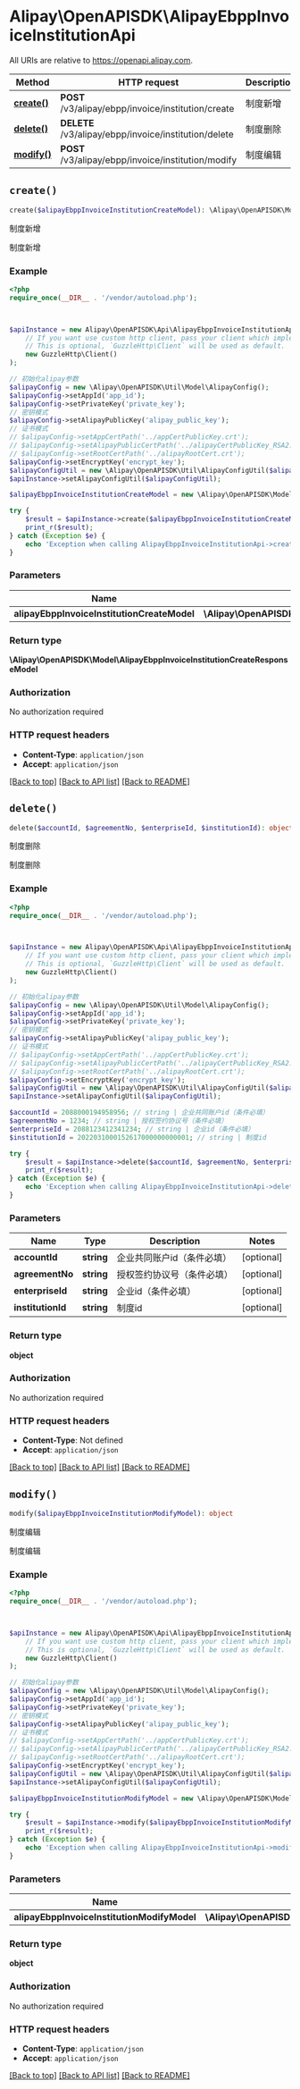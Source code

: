 # Alipay\OpenAPISDK\AlipayEbppInvoiceInstitutionApi

All URIs are relative to https://openapi.alipay.com.

Method | HTTP request | Description
------------- | ------------- | -------------
[**create()**](AlipayEbppInvoiceInstitutionApi.md#create) | **POST** /v3/alipay/ebpp/invoice/institution/create | 制度新增
[**delete()**](AlipayEbppInvoiceInstitutionApi.md#delete) | **DELETE** /v3/alipay/ebpp/invoice/institution/delete | 制度删除
[**modify()**](AlipayEbppInvoiceInstitutionApi.md#modify) | **POST** /v3/alipay/ebpp/invoice/institution/modify | 制度编辑


## `create()`

```php
create($alipayEbppInvoiceInstitutionCreateModel): \Alipay\OpenAPISDK\Model\AlipayEbppInvoiceInstitutionCreateResponseModel
```

制度新增

制度新增

### Example

```php
<?php
require_once(__DIR__ . '/vendor/autoload.php');



$apiInstance = new Alipay\OpenAPISDK\Api\AlipayEbppInvoiceInstitutionApi(
    // If you want use custom http client, pass your client which implements `GuzzleHttp\ClientInterface`.
    // This is optional, `GuzzleHttp\Client` will be used as default.
    new GuzzleHttp\Client()
);

// 初始化alipay参数
$alipayConfig = new \Alipay\OpenAPISDK\Util\Model\AlipayConfig();
$alipayConfig->setAppId('app_id');
$alipayConfig->setPrivateKey('private_key');
// 密钥模式
$alipayConfig->setAlipayPublicKey('alipay_public_key');
// 证书模式
// $alipayConfig->setAppCertPath('../appCertPublicKey.crt');
// $alipayConfig->setAlipayPublicCertPath('../alipayCertPublicKey_RSA2.crt');
// $alipayConfig->setRootCertPath('../alipayRootCert.crt');
$alipayConfig->setEncryptKey('encrypt_key');
$alipayConfigUtil = new \Alipay\OpenAPISDK\Util\AlipayConfigUtil($alipayConfig);
$apiInstance->setAlipayConfigUtil($alipayConfigUtil);

$alipayEbppInvoiceInstitutionCreateModel = new \Alipay\OpenAPISDK\Model\AlipayEbppInvoiceInstitutionCreateModel(); // \Alipay\OpenAPISDK\Model\AlipayEbppInvoiceInstitutionCreateModel

try {
    $result = $apiInstance->create($alipayEbppInvoiceInstitutionCreateModel);
    print_r($result);
} catch (Exception $e) {
    echo 'Exception when calling AlipayEbppInvoiceInstitutionApi->create: ', $e->getMessage(), PHP_EOL;
}
```

### Parameters

Name | Type | Description  | Notes
------------- | ------------- | ------------- | -------------
 **alipayEbppInvoiceInstitutionCreateModel** | **\Alipay\OpenAPISDK\Model\AlipayEbppInvoiceInstitutionCreateModel**|  | [optional]

### Return type

**\Alipay\OpenAPISDK\Model\AlipayEbppInvoiceInstitutionCreateResponseModel**

### Authorization

No authorization required

### HTTP request headers

- **Content-Type**: `application/json`
- **Accept**: `application/json`

[[Back to top]](#) [[Back to API list]](../../README.md#api-endpoints)
[[Back to README]](../../README.md)

## `delete()`

```php
delete($accountId, $agreementNo, $enterpriseId, $institutionId): object
```

制度删除

制度删除

### Example

```php
<?php
require_once(__DIR__ . '/vendor/autoload.php');



$apiInstance = new Alipay\OpenAPISDK\Api\AlipayEbppInvoiceInstitutionApi(
    // If you want use custom http client, pass your client which implements `GuzzleHttp\ClientInterface`.
    // This is optional, `GuzzleHttp\Client` will be used as default.
    new GuzzleHttp\Client()
);

// 初始化alipay参数
$alipayConfig = new \Alipay\OpenAPISDK\Util\Model\AlipayConfig();
$alipayConfig->setAppId('app_id');
$alipayConfig->setPrivateKey('private_key');
// 密钥模式
$alipayConfig->setAlipayPublicKey('alipay_public_key');
// 证书模式
// $alipayConfig->setAppCertPath('../appCertPublicKey.crt');
// $alipayConfig->setAlipayPublicCertPath('../alipayCertPublicKey_RSA2.crt');
// $alipayConfig->setRootCertPath('../alipayRootCert.crt');
$alipayConfig->setEncryptKey('encrypt_key');
$alipayConfigUtil = new \Alipay\OpenAPISDK\Util\AlipayConfigUtil($alipayConfig);
$apiInstance->setAlipayConfigUtil($alipayConfigUtil);

$accountId = 2088000194958956; // string | 企业共同账户id（条件必填）
$agreementNo = 1234; // string | 授权签约协议号（条件必填）
$enterpriseId = 2088123412341234; // string | 企业id（条件必填）
$institutionId = 2022031000152617000000000001; // string | 制度id

try {
    $result = $apiInstance->delete($accountId, $agreementNo, $enterpriseId, $institutionId);
    print_r($result);
} catch (Exception $e) {
    echo 'Exception when calling AlipayEbppInvoiceInstitutionApi->delete: ', $e->getMessage(), PHP_EOL;
}
```

### Parameters

Name | Type | Description  | Notes
------------- | ------------- | ------------- | -------------
 **accountId** | **string**| 企业共同账户id（条件必填） | [optional]
 **agreementNo** | **string**| 授权签约协议号（条件必填） | [optional]
 **enterpriseId** | **string**| 企业id（条件必填） | [optional]
 **institutionId** | **string**| 制度id | [optional]

### Return type

**object**

### Authorization

No authorization required

### HTTP request headers

- **Content-Type**: Not defined
- **Accept**: `application/json`

[[Back to top]](#) [[Back to API list]](../../README.md#api-endpoints)
[[Back to README]](../../README.md)

## `modify()`

```php
modify($alipayEbppInvoiceInstitutionModifyModel): object
```

制度编辑

制度编辑

### Example

```php
<?php
require_once(__DIR__ . '/vendor/autoload.php');



$apiInstance = new Alipay\OpenAPISDK\Api\AlipayEbppInvoiceInstitutionApi(
    // If you want use custom http client, pass your client which implements `GuzzleHttp\ClientInterface`.
    // This is optional, `GuzzleHttp\Client` will be used as default.
    new GuzzleHttp\Client()
);

// 初始化alipay参数
$alipayConfig = new \Alipay\OpenAPISDK\Util\Model\AlipayConfig();
$alipayConfig->setAppId('app_id');
$alipayConfig->setPrivateKey('private_key');
// 密钥模式
$alipayConfig->setAlipayPublicKey('alipay_public_key');
// 证书模式
// $alipayConfig->setAppCertPath('../appCertPublicKey.crt');
// $alipayConfig->setAlipayPublicCertPath('../alipayCertPublicKey_RSA2.crt');
// $alipayConfig->setRootCertPath('../alipayRootCert.crt');
$alipayConfig->setEncryptKey('encrypt_key');
$alipayConfigUtil = new \Alipay\OpenAPISDK\Util\AlipayConfigUtil($alipayConfig);
$apiInstance->setAlipayConfigUtil($alipayConfigUtil);

$alipayEbppInvoiceInstitutionModifyModel = new \Alipay\OpenAPISDK\Model\AlipayEbppInvoiceInstitutionModifyModel(); // \Alipay\OpenAPISDK\Model\AlipayEbppInvoiceInstitutionModifyModel

try {
    $result = $apiInstance->modify($alipayEbppInvoiceInstitutionModifyModel);
    print_r($result);
} catch (Exception $e) {
    echo 'Exception when calling AlipayEbppInvoiceInstitutionApi->modify: ', $e->getMessage(), PHP_EOL;
}
```

### Parameters

Name | Type | Description  | Notes
------------- | ------------- | ------------- | -------------
 **alipayEbppInvoiceInstitutionModifyModel** | **\Alipay\OpenAPISDK\Model\AlipayEbppInvoiceInstitutionModifyModel**|  | [optional]

### Return type

**object**

### Authorization

No authorization required

### HTTP request headers

- **Content-Type**: `application/json`
- **Accept**: `application/json`

[[Back to top]](#) [[Back to API list]](../../README.md#api-endpoints)
[[Back to README]](../../README.md)
